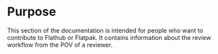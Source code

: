 # Purpose

This section of the documentation is intended for people who want to
contribute to Flathub or Flatpak. It contains information about the review workflow from the POV of a reviewer.
